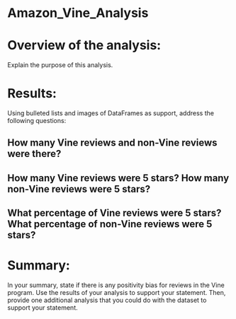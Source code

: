 # Amazon_Vine_Analysis

# Overview of the analysis:
Explain the purpose of this analysis.

# Results: 
Using bulleted lists and images of DataFrames as support, address the following questions:

## How many Vine reviews and non-Vine reviews were there?

## How many Vine reviews were 5 stars? How many non-Vine reviews were 5 stars?

## What percentage of Vine reviews were 5 stars? What percentage of non-Vine reviews were 5 stars?


# Summary:
In your summary, state if there is any positivity bias for reviews in the Vine program. Use the results of your analysis to support your statement. Then, provide one additional analysis that you could do with the dataset to support your statement.

